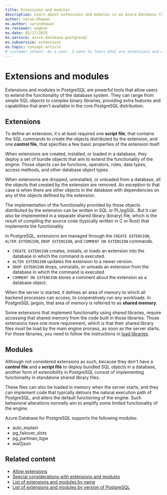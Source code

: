 ```yaml
---
title: Extensions and modules
description: Learn about extensions and modules in an Azure Database for PostgreSQL flexible server instance.
author: varun-dhawan
ms.author: varundhawan
ms.reviewer: maghan
ms.date: 02/17/2025
ms.service: azure-database-postgresql
ms.subservice: extensions
ms.topic: concept-article
# customer intent: As a user, I want to learn what are extensions and modules in an Azure Database for PostgreSQL flexible server instance.
---
```


# Extensions and modules

Extensions and modules in PostgreSQL are powerful tools that allow users to extend the functionality of the database system. They can range from simple SQL objects to complex binary libraries, providing extra features and capabilities that aren't available in the core PostgreSQL distribution.

## Extensions

To define an extension, it's at least required one **script file**, that contains the SQL commands to create the objects distributed by the extension, and one **control file**, that specifies a few basic properties of the extension itself.

When extensions are created, installed, or loaded in a database, they deploy a set of bundle objects that aim to extend the functionality of the engine. Those objects can be functions, operators, roles, data types, access methods, and other database object types.

When extensions are dropped, uninstalled, or unloaded from a database, all the objects that created by the extension are removed. An exception to that case is when there are other objects in the database with dependencies on any of the objects defined by the extension.

The implementation of the functionality provided by those objects distributed by the extension can be written in SQL or PL/pgSQL. But it can also be implemented in a separate shared library (binary) file, which is the result of compiling the source code (typically written in C or Rust) that implements the functionality.

In PostgreSQL, extensions are managed through the `CREATE EXTENSION`, `ALTER EXTENSION`, `DROP EXTENSION`, and `COMMENT ON EXTENSION` commands.

- `CREATE EXTENSION` creates, installs, or loads an extension into the database in which the command is executed.
- `ALTER EXTENSION` updates the extension to a newer version.
- `DROP EXTENSION` drops, uninstalls, or unloads an extension from the database in which the command is executed.
- `COMMENT ON EXTENSION` stores a comment about the extension as a database object.

When the server is started, it defines an area of memory to which all backend processes can access, to cooperatively run any workloads. In PostgreSQL jargon, that area of memory is referred to as **shared memory**.

Some extensions that implement functionality using shared libraries, require accessing that shared memory from the code built in those libraries. Those extensions have one more requirement, which is that their shared library files must be load by the main engine process, as soon as the server starts. For those libraries, you need to follow the instructions in [load libraries](how-to-load-libraries.md).

## Modules

Although not considered extensions as such, because they don't have a **control file** and a **script file** to deploy bundled SQL objects in a database, another form of extensibility in PostgreSQL consist of implementing functionality in standalone shared library files.

 These files can also be loaded in memory when the server starts, and they can implement code that typically detours the natural execution path of PostgreSQL, and alters the default functioning of the engine. Such behavioral alterations normally aim to amplify some limited functionality of the engine.

Azure Database for PostgreSQL supports the following modules:

- auto_explain
- pg_failover_slots
- pg_partman_bgw
- wal2json

## Related content

- [Allow extensions](how-to-allow-extensions.md)
- [Special considerations with extensions and modules](concepts-extensions-considerations.md)
- [List of extensions and modules by name](concepts-extensions-versions.md)
- [List of extensions and modules by version of PostgreSQL](concepts-extensions-by-engine.md)
